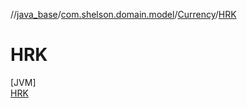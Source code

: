 //[java_base](../../../../index.md)/[com.shelson.domain.model](../../index.md)/[Currency](../index.md)/[HRK](index.md)

# HRK

[JVM]\
[HRK](index.md)
